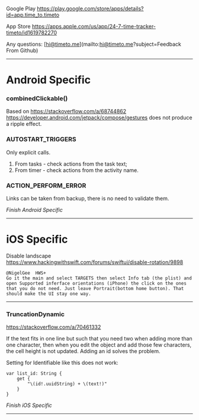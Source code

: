 Google Play https://play.google.com/store/apps/details?id=app.time_to.timeto

App Store https://apps.apple.com/us/app/24-7-time-tracker-timeto/id1619782270

Any questions: [hi@timeto.me](mailto:hi@timeto.me?subject=Feedback From Github)

---

# Android Specific

### combinedClickable()

Based on https://stackoverflow.com/a/68744862
https://developer.android.com/jetpack/compose/gestures does not produce a ripple effect.

### AUTOSTART_TRIGGERS

Only explicit calls.

1. From tasks - check actions from the task text;
2. From timer - check actions from the activity name.

### ACTION_PERFORM_ERROR

Links can be taken from backup, there is no need to validate them.

*Finish Android Specific*

---

# iOS Specific

Disable landscape https://www.hackingwithswift.com/forums/swiftui/disable-rotation/9898

```
@NigelGee  HWS+
Go it the main and select TARGETS then select Info tab (the plist) and open Supported inferface orientations (iPhone) the click on the ones that you do not need. Just leave Portrait(bottom home button). That should make the UI stay one way.
```

---

### TruncationDynamic

https://stackoverflow.com/a/70461332

If the text fits in one line but such that you need two when adding more than one character,
then when you edit the object and add those few characters, the cell height is not updated.
Adding an id solves the problem.

Setting for Identifiable like this does not work:

```
var list_id: String {
    get {
        "\(id!.uuidString) + \(text!)"
    }
}
```

*Finish iOS Specific*

---
